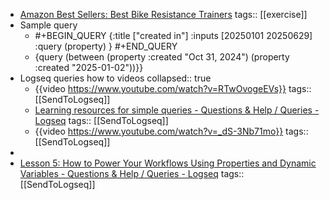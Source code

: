 - [Amazon Best Sellers: Best Bike Resistance Trainers](https://www.amazon.com/gp/bestsellers/sporting-goods/3403551/ref=pd_zg_hrsr_sporting-goods)
  tags:: [[exercise]]
- Sample query
	- #+BEGIN_QUERY 
	  {:title ["created in"]
	  :inputs [20250101 20250629]
	  :query (property) 
	  }
	  #+END_QUERY
	- {query (between (property :created "Oct 31, 2024") (property :created "2025-01-02"))}}
- Logseq queries how to videos
  collapsed:: true
	- {{video https://www.youtube.com/watch?v=RTwOvogeEVs}}
	  tags:: [[SendToLogseq]]
	- [Learning resources for simple queries - Questions & Help / Queries - Logseq](https://discuss.logseq.com/t/learning-resources-for-simple-queries/8618)
	  tags:: [[SendToLogseq]]
	- {{video https://www.youtube.com/watch?v=_dS-3Nb71mo}}
	  tags:: [[SendToLogseq]]
-
- [Lesson 5: How to Power Your Workflows Using Properties and Dynamic Variables - Questions & Help / Queries - Logseq](https://discuss.logseq.com/t/lesson-5-how-to-power-your-workflows-using-properties-and-dynamic-variables/10173)
  tags:: [[SendToLogseq]]